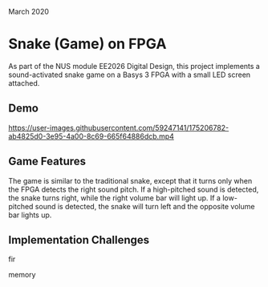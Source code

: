 March 2020
# Snake (Game) on FPGA

As part of the NUS module EE2026 Digital Design, this project implements a sound-activated snake game on a Basys 3 FPGA with a small LED screen attached.

## Demo

https://user-images.githubusercontent.com/59247141/175206782-ab4825d0-3e95-4a00-8c69-665f64886dcb.mp4

## Game Features

The game is similar to the traditional snake, except that it turns only when the FPGA detects the right sound pitch. If a high-pitched sound is detected, the snake turns right, while the right volume bar will light up. If a low-pitched sound is detected, the snake will turn left and the opposite volume bar lights up.

## Implementation Challenges

fir

memory